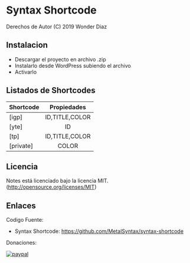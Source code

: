 # Syntax Shortcode
Derechos de Autor (C) 2019 Wonder Diaz

## Instalacion
- Descargar el proyecto en archivo .zip
- Instalarlo desde WordPress subiendo el archivo
- Activarlo 

## Listados de Shortcodes
| Shortcode | Propiedades   | 
| :-------  | :------:      |
| [igp]     | ID,TITLE,COLOR|
| [yte]     | ID            |
| [tp]      | ID,TITLE,COLOR|
| [private] | COLOR         |

## Licencia

Notes está licenciado bajo la licencia MIT.(http://opensource.org/licenses/MIT)

## Enlaces

Codigo Fuente:

- Syntax Shortcode: https://github.com/MetalSyntax/syntax-shortcode

Donaciones:

[![paypal](https://www.paypalobjects.com/en_US/i/btn/btn_donateCC_LG.gif)](paypal.me/MetalSyntax)